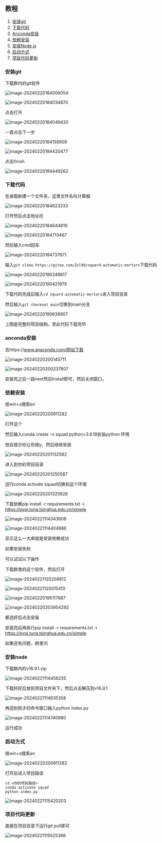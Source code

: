 ## 教程

1. [安装git](#安装git)
2. [下载代码](#下载代码)
3. [Anconda安装](#anconda安装)
4. [依赖安装](#依赖安装)
5. [安装Node.js](#安装nodejs)
6. [启动方式](#启动方式)
7. [项目代码更新](#项目代码更新)

### 安装git

下载群内的git软件

![image-20240220184006054](assets\image-20240220184006054.png)

![image-20240220184034870](assets\image-20240220184034870.png)

点击打开

![image-20240220184049420](assets\image-20240220184049420.png)

一直点击下一步

![image-20240220184158909](assets/image-20240220184158909.png)





![image-20240220184420477](assets/image-20240220184420477.png)

点击finish

![image-20240220184449262](assets/image-20240220184449262.png)

### 下载代码

在桌面新建一个文件夹，这里文件名叫计算器

![image-20240220184623233](assets/image-20240220184623233.png)

打开然后点击地址栏

![image-20240220184644819](assets/image-20240220184644819.png)

![image-20240220184713467](assets/image-20240220184713467.png)

然后输入cmd回车

![image-20240220184737671](assets/image-20240220184737671.png)

输入`git clone https://gitee.com/Zxl99/squard-automatic-mortars`下载代码

![image-20240220190248617](assets/image-20240220190248617.png)

![image-20240220190421979](assets/image-20240220190421979.png)

下载代码完成后输入`cd squard-automatic-mortars`进入项目目录

然后输入`git checkout main`切换到main分支

![image-20240220190638907](assets/image-20240220190638907.png)

上图是完整的项目结构，至此代码下载完毕





### anconda安装

去https://www.anaconda.com/网站下载

![image-20240220200145711](assets/image-20240220200145711.png)

![image-20240220200237807](assets/image-20240220200237807.png)

安装完之后一路next然后Install即可，然后关闭窗口，

### 依赖安装

按win+s搜索an

![image-20240220200911282](assets/image-20240220200911282.png)

打开这个

然后输入conda create -n squad python=3.8.18安装python 环境

他会提示你让你按y，然后继续安装

![image-20240220201132562](assets/image-20240220201132562.png)

进入到你的项目目录

![image-20240220201250587](assets/image-20240220201250587.png)

运行conda activate squad切换到这个环境

![image-20240220201325926](assets/image-20240220201325926.png)

下载依赖pip install -r requirements.txt -i https://pypi.tuna.tsinghua.edu.cn/simple

![image-20240221114343608](assets/image-20240221114343608.png)

![image-20240221114404686](assets/image-20240221114404686.png)

显示这么一大串就是安装依赖成功

如果安装失败

可以试试以下操作

下载群里的这个软件，然后打开

![image-20240221120208812](assets/image-20240221120208812.png)



![image-20240221120015410](assets/image-20240221120015410.png)



![image-20240220195117887](assets/image-20240220195117887.png)

![image-20240220203954292](assets/image-20240220203954292.png)

都选好后点击安装

安装完后再执行pip install -r requirements.txt -i https://pypi.tuna.tsinghua.edu.cn/simple

如果还有问题，群里问

### 安装node

下载群内的v16.9.1.zip

![image-20240221114456235](assets/image-20240221114456235.png)

下载好好后放到项目文件夹下，然后点击解压到v16.9.1

![image-20240221114635358](assets/image-20240221114635358.png)

再回到刚才的命令窗口输入python index.py



![image-20240221114740980](assets/image-20240221114740980.png)

运行成功

### 启动方式

按win+s搜索an

![image-20240220200911282](assets/image-20240220200911282.png)

打开后进入项目路径  

```
cd <你的项目路径>
conda activate squad
python index.py
```

![image-20240221115420203](assets/image-20240221115420203.png)

### 项目代码更新

直接在项目目录下运行git pull即可

![image-20240221115525386](assets/image-20240221115525386.png)
